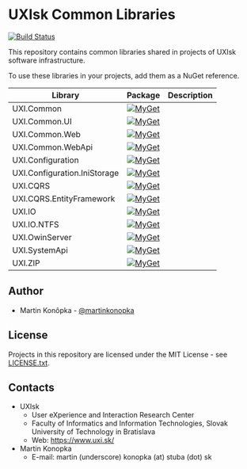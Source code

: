 # UXIsk Common Libraries

[![Build Status](https://dev.azure.com/uxifiit/Libs/_apis/build/status/uxifiit.UXI.Libs?branchName=master)](https://dev.azure.com/uxifiit/Libs/_build/latest?definitionId=3&branchName=master)

This repository contains common libraries shared in projects of UXIsk software infrastructure. 

To use these libraries in your projects, add them as a NuGet reference. 

|Library |Package|Description|
|--------|:-----:|-----------|
|UXI.Common|[![MyGet](https://img.shields.io/myget/uxifiit/v/UXI.Common.svg)](https://www.myget.org/feed/uxifiit/package/nuget/UXI.Common)|
|UXI.Common.UI|[![MyGet](https://img.shields.io/myget/uxifiit/v/UXI.Common.UI.svg)](https://www.myget.org/feed/uxifiit/package/nuget/UXI.Common.UI)|
|UXI.Common.Web|[![MyGet](https://img.shields.io/myget/uxifiit/v/UXI.Common.Web.svg)](https://www.myget.org/feed/uxifiit/package/nuget/UXI.Common.Web)|
|UXI.Common.WebApi|[![MyGet](https://img.shields.io/myget/uxifiit/v/UXI.Common.WebApi.svg)](https://www.myget.org/feed/uxifiit/package/nuget/UXI.Common.WebApi)|
|UXI.Configuration|[![MyGet](https://img.shields.io/myget/uxifiit/v/UXI.Configuration.svg)](https://www.myget.org/feed/uxifiit/package/nuget/UXI.Configuration)|
|UXI.Configuration.IniStorage|[![MyGet](https://img.shields.io/myget/uxifiit/v/UXI.Configuration.IniStorage.svg)](https://www.myget.org/feed/uxifiit/package/nuget/UXI.Configuration.IniStorage)|
|UXI.CQRS|[![MyGet](https://img.shields.io/myget/uxifiit/v/UXI.CQRS.svg)](https://www.myget.org/feed/uxifiit/package/nuget/UXI.CQRS)|
|UXI.CQRS.EntityFramework|[![MyGet](https://img.shields.io/myget/uxifiit/v/UXI.CQRS.EntityFramework.svg)](https://www.myget.org/feed/uxifiit/package/nuget/UXI.CQRS.EntityFramework)|
|UXI.IO|[![MyGet](https://img.shields.io/myget/uxifiit/v/UXI.IO.svg)](https://www.myget.org/feed/uxifiit/package/nuget/UXI.IO)|
|UXI.IO.NTFS|[![MyGet](https://img.shields.io/myget/uxifiit/v/UXI.IO.NTFS.svg)](https://www.myget.org/feed/uxifiit/package/nuget/UXI.IO.NTFS)|
|UXI.OwinServer|[![MyGet](https://img.shields.io/myget/uxifiit/v/UXI.OwinServer.svg)](https://www.myget.org/feed/uxifiit/package/nuget/UXI.OwinServer)|
|UXI.SystemApi|[![MyGet](https://img.shields.io/myget/uxifiit/v/UXI.SystemApi.svg)](https://www.myget.org/feed/uxifiit/package/nuget/UXI.SystemApi)|
|UXI.ZIP|[![MyGet](https://img.shields.io/myget/uxifiit/v/UXI.ZIP.svg)](https://www.myget.org/feed/uxifiit/package/nuget/UXI.ZIP)|


## Author

* Martin Konôpka - [@martinkonopka](https://github.com/martinkonopka)


## License

Projects in this repository are licensed under the MIT License - see [LICENSE.txt](LICENSE.txt).


## Contacts

* UXIsk
  * User eXperience and Interaction Research Center
  * Faculty of Informatics and Information Technologies, Slovak University of Technology in Bratislava
  * Web: https://www.uxi.sk/
* Martin Konopka
  * E-mail: martin (underscore) konopka (at) stuba (dot) sk
